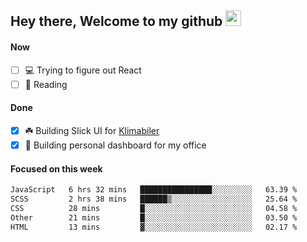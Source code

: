 ## Hey there, Welcome to my github <img src="https://media.giphy.com/media/hvRJCLFzcasrR4ia7z/giphy.gif" width="25px">

#### Now
- [ ] 💻 Trying to figure out React
- [ ] 📕 Reading

#### Done
- [x] ☘️ Building Slick UI for [Klimabiler](https://klimabiler.dk)
- [x] 🚀 Building personal dashboard for my office
 
 #### Focused on this week
<!--START_SECTION:waka-->

```txt
JavaScript   6 hrs 32 mins   ████████████████░░░░░░░░░   63.39 %
SCSS         2 hrs 38 mins   ██████▒░░░░░░░░░░░░░░░░░░   25.64 %
CSS          28 mins         █░░░░░░░░░░░░░░░░░░░░░░░░   04.58 %
Other        21 mins         █░░░░░░░░░░░░░░░░░░░░░░░░   03.50 %
HTML         13 mins         ▓░░░░░░░░░░░░░░░░░░░░░░░░   02.17 %
```

<!--END_SECTION:waka-->

